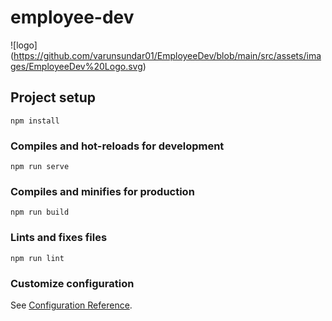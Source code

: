 # employee-dev

![logo] (https://github.com/varunsundar01/EmployeeDev/blob/main/src/assets/images/EmployeeDev%20Logo.svg)

## Project setup
```
npm install
```

### Compiles and hot-reloads for development
```
npm run serve
```

### Compiles and minifies for production
```
npm run build
```

### Lints and fixes files
```
npm run lint
```

### Customize configuration
See [Configuration Reference](https://cli.vuejs.org/config/).
